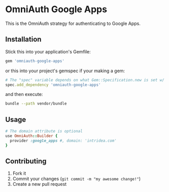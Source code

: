 # OmniAuth Google Apps
This is the OmniAuth strategy for authenticating to Google Apps.

## Installation
Stick this into your application's Gemfile:
```ruby
gem 'omniauth-google-apps'
```
or this into your project's gemspec if your making a gem:
```ruby
# The "spec" variable depends on what Gem::Specification.new is set w/
spec.add_dependency 'omniauth-google-apps'
```
and then execute:
```bash
bundle --path vendor/bundle
```

## Usage
```ruby
# The domain attribute is optional
use OmniAuth::Builder {
  provider :google_apps #, domain: 'intridea.com'
}
```

## Contributing
1. Fork it
2. Commit your changes (`git commit -m "my awesome change!"`)
3. Create a new pull request
